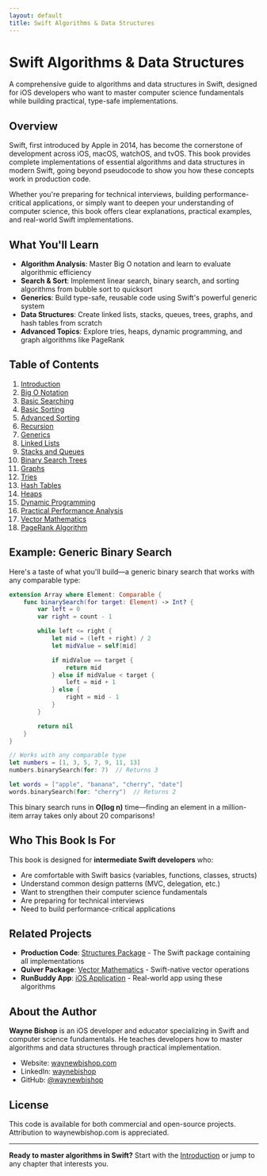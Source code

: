 ```yaml
---
layout: default
title: Swift Algorithms & Data Structures
---
```


# Swift Algorithms & Data Structures

A comprehensive guide to algorithms and data structures in Swift, designed for iOS developers who want to master computer science fundamentals while building practical, type-safe implementations.

## Overview

Swift, first introduced by Apple in 2014, has become the cornerstone of development across iOS, macOS, watchOS, and tvOS. This book provides complete implementations of essential algorithms and data structures in modern Swift, going beyond pseudocode to show you how these concepts work in production code.

Whether you're preparing for technical interviews, building performance-critical applications, or simply want to deepen your understanding of computer science, this book offers clear explanations, practical examples, and real-world Swift implementations.

## What You'll Learn

- **Algorithm Analysis**: Master Big O notation and learn to evaluate algorithmic efficiency
- **Search & Sort**: Implement linear search, binary search, and sorting algorithms from bubble sort to quicksort
- **Generics**: Build type-safe, reusable code using Swift's powerful generic system
- **Data Structures**: Create linked lists, stacks, queues, trees, graphs, and hash tables from scratch
- **Advanced Topics**: Explore tries, heaps, dynamic programming, and graph algorithms like PageRank

## Table of Contents

1. [Introduction](01-introduction)
2. [Big O Notation](02-big-o-notation)
3. [Basic Searching](03-basic-searching)
4. [Basic Sorting](04-basic-sorting)
5. [Advanced Sorting](05-advanced-sorting)
6. [Recursion](06-recursion)
7. [Generics](07-generics)
8. [Linked Lists](08-linked-lists)
9. [Stacks and Queues](09-stacks-and-queues)
10. [Binary Search Trees](10-binary-search-trees)
11. [Graphs](11-graphs)
12. [Tries](12-tries)
13. [Hash Tables](13-hash-tables)
14. [Heaps](14-heaps)
15. [Dynamic Programming](15-dynamic-programming)
16. [Practical Performance Analysis](16-advanced-complexity-analysis)
17. [Vector Mathematics](17-vector-mathematics)
18. [PageRank Algorithm](18-pagerank-algorithm)

## Example: Generic Binary Search

Here's a taste of what you'll build—a generic binary search that works with any comparable type:

```swift
extension Array where Element: Comparable {
    func binarySearch(for target: Element) -> Int? {
        var left = 0
        var right = count - 1

        while left <= right {
            let mid = (left + right) / 2
            let midValue = self[mid]

            if midValue == target {
                return mid
            } else if midValue < target {
                left = mid + 1
            } else {
                right = mid - 1
            }
        }

        return nil
    }
}

// Works with any comparable type
let numbers = [1, 3, 5, 7, 9, 11, 13]
numbers.binarySearch(for: 7)  // Returns 3

let words = ["apple", "banana", "cherry", "date"]
words.binarySearch(for: "cherry")  // Returns 2
```

This binary search runs in **O(log n)** time—finding an element in a million-item array takes only about 20 comparisons!

## Who This Book Is For

This book is designed for **intermediate Swift developers** who:

- Are comfortable with Swift basics (variables, functions, classes, structs)
- Understand common design patterns (MVC, delegation, etc.)
- Want to strengthen their computer science fundamentals
- Are preparing for technical interviews
- Need to build performance-critical applications

## Related Projects

- **Production Code**: [Structures Package](https://github.com/waynewbishop/bishop-algorithms-structures) - The Swift package containing all implementations
- **Quiver Package**: [Vector Mathematics](https://github.com/waynewbishop/bishop-algorithms-quiver-package) - Swift-native vector operations
- **RunBuddy App**: [iOS Application](https://github.com/waynewbishop/bishop-app-runbuddy-swift) - Real-world app using these algorithms

## About the Author

**Wayne Bishop** is an iOS developer and educator specializing in Swift and computer science fundamentals. He teaches developers how to master algorithms and data structures through practical implementation.

- Website: [waynewbishop.com](http://www.waynewbishop.com)
- LinkedIn: [waynebishop](https://www.linkedin.com/in/waynebishop/)
- GitHub: [@waynewbishop](https://github.com/waynewbishop)

## License

This code is available for both commercial and open-source projects. Attribution to waynewbishop.com is appreciated.

---

**Ready to master algorithms in Swift?** Start with the [Introduction](01-introduction) or jump to any chapter that interests you.
